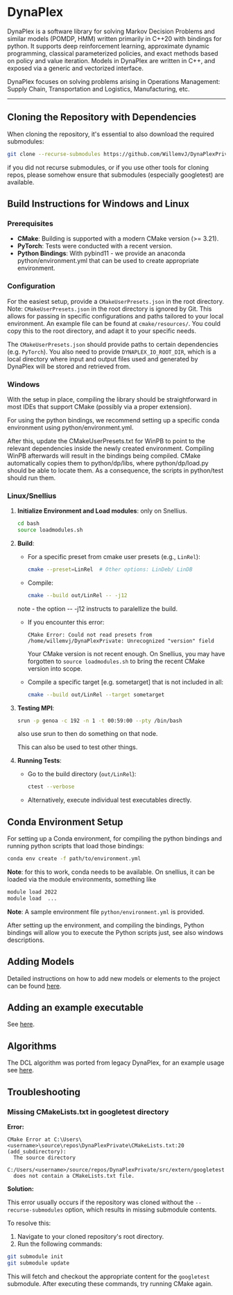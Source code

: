 # DynaPlex

DynaPlex is a software library for solving Markov Decision Problems and similar models (POMDP, HMM) written primarily in C++20 with bindings for python. It supports 
deep reinforcement learning, approximate dynamic programming, classical parameterized policies, and exact methods based on policy and value iteration. Models in DynaPlex are written in C++, and exposed via a generic and vectorized interface. 

DynaPlex focuses on solving problems arising in Operations Management: Supply Chain, Transportation and Logistics, Manufacturing, etc. 

---

## Cloning the Repository with Dependencies

When cloning the repository, it's essential to also download the required submodules:

```bash
git clone --recurse-submodules https://github.com/WillemvJ/DynaPlexPrivate.git
```

if you did not recurse submodules, or if you use other tools for cloning repos, please somehow ensure that submodules (especially googletest) are available. 

## Build Instructions for Windows and Linux

### Prerequisites

- **CMake**: Building is supported with a modern CMake version (>= 3.21).
- **PyTorch**: Tests were conducted with a recent version. 
- **Python Bindings**: With pybind11 - we provide an anaconda python/environment.yml that can be used to create appropriate environment. 

### Configuration

For the easiest setup, provide a `CMakeUserPresets.json` in the root directory. Note: `CMakeUserPresets.json` in the root directory is ignored by Git. This allows for passing in specific configurations and paths tailored to your local environment. An example file can be found at `cmake/resources/`. You could copy this to the root directory, and adapt it to your specific needs.

The `CMakeUserPresets.json` should provide paths to certain dependencies (e.g. `PyTorch`). You also need to provide `DYNAPLEX_IO_ROOT_DIR`, which is a local directory where input and output files used and generated by DynaPlex will be stored and retrieved from. 

### Windows

With the setup in place, compiling the library should be straightforward in most IDEs that support CMake (possibly via a proper extension). 

For using the python bindings, we recommend setting up a specific conda environment using python/environment.yml. 

After this, update the CMakeUserPresets.txt for WinPB to point to the relevant dependencies inside the newly created environment. Compiling WinPB afterwards will result in the bindings being compiled. CMake automatically copies them to python/dp/libs, where python/dp/load.py should be able to locate them. As a consequence, the scripts in python/test should run them. 

### Linux/Snellius

1. **Initialize Environment and Load modules**: only on Snellius. 
    ```bash
    cd bash
    source loadmodules.sh
    ```

2. **Build**:
    - For a specific preset from cmake user presets (e.g., `LinRel`):
        ```bash
        cmake --preset=LinRel  # Other options: LinDeb/ LinDB
        ```
    - Compile:
        ```bash
        cmake --build out/LinRel -- -j12
        ```
    note - the option -- -j12 instructs to paralellize the build. 
    - If you encounter this error:
        ```
        CMake Error: Could not read presets from /home/willemvj/DynaPlexPrivate: Unrecognized "version" field
        ```
      Your CMake version is not recent enough. On Snellius, you may have forgotten to `source loadmodules.sh` to bring the recent CMake version into scope.

    - Compile a specific target [e.g. sometarget] that is not included in all:
        ```bash
        cmake --build out/LinRel --target sometarget
        ```

3. **Testing MPI**:
    ```bash
    srun -p genoa -c 192 -n 1 -t 00:59:00 --pty /bin/bash
    ```
    also use srun to then do something on that node. 

    This can also be used to test other things. 

4. **Running Tests**:
    - Go to the build directory (`out/LinRel`):
        ```bash
        ctest --verbose
        ```
    - Alternatively, execute individual test executables directly.

## Conda Environment Setup

For setting up a Conda environment, for compiling the python bindings and running python scripts that load those bindings:

```bash
conda env create -f path/to/environment.yml
```
**Note**: for this to work, conda needs to be available. On snellius, it can be loaded via the module environments,
something like
```bash
module load 2022
module load  ... 
```

**Note**: A sample environment file `python/environment.yml` is provided.

After setting up the environment, and compiling the bindings, Python bindings will allow you to execute the Python scripts just, see also windows descriptions.

## Adding Models

Detailed instructions on how to add new models or elements to the project can be found [here](docs/adding_models.md).

## Adding an example executable

See [here](docs/add_executable.md). 

## Algorithms

The DCL algorithm was ported from legacy DynaPlex, for an example usage see [here](src/examples/dcl_example/dcl_example.cpp). 





## Troubleshooting

### Missing CMakeLists.txt in googletest directory

**Error:**

```
CMake Error at C:\Users\<username>\source\repos\DynaPlexPrivate\CMakeLists.txt:20 (add_subdirectory):
  The source directory
    C:/Users/<username>/source/repos/DynaPlexPrivate/src/extern/googletest
  does not contain a CMakeLists.txt file.
```

**Solution:**

This error usually occurs if the repository was cloned without the `--recurse-submodules` option, which results in missing submodule contents.

To resolve this:

1. Navigate to your cloned repository's root directory.
2. Run the following commands:

```bash
git submodule init
git submodule update
```

This will fetch and checkout the appropriate content for the `googletest` submodule. After executing these commands, try running CMake again. 
